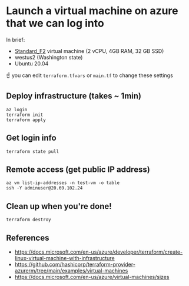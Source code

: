 # Launch a virtual machine on azure that we can log into


In brief:
* [Standard_F2](https://docs.microsoft.com/en-us/azure/virtual-machines/sizes-previous-gen) virtual machine (2 vCPU, 4GB RAM, 32 GB SSD)
* westus2 (Washington state)
* Ubuntu 20.04

☝️ you can edit `terraform.tfvars` or `main.tf` to change these settings

## Deploy infrastructure (takes ~ 1min)
```
az login
terraform init
terraform apply
```

## Get login info
```
terraform state pull
```

## Remote access (get public IP address)
```
az vm list-ip-addresses -n test-vm -o table
ssh -Y adminuser@20.69.102.24
```

## Clean up when you're done!
```
terraform destroy
```

## References

* https://docs.microsoft.com/en-us/azure/developer/terraform/create-linux-virtual-machine-with-infrastructure
* https://github.com/hashicorp/terraform-provider-azurerm/tree/main/examples/virtual-machines
* https://docs.microsoft.com/en-us/azure/virtual-machines/sizes
